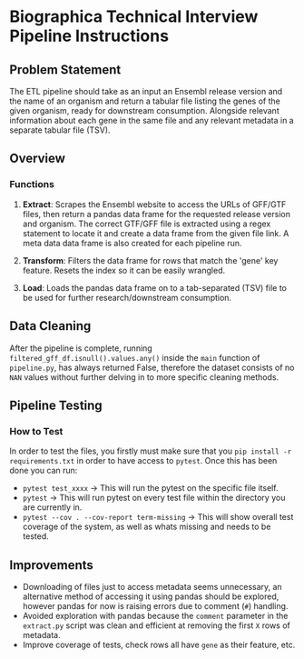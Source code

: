 # Biographica Technical Interview Pipeline Instructions

## Problem Statement

The ETL pipeline should take as an input an Ensembl release version and the name of an organism and return a tabular file listing the genes of the given organism, ready for downstream consumption. Alongside relevant information about each gene in the same file and any relevant metadata in a separate tabular file (TSV).

## Overview

### Functions

1. **Extract**: Scrapes the Ensembl website to access the URLs of GFF/GTF files, then return a pandas data frame for the requested release version and organism. The correct GTF/GFF file is extracted using a regex statement to locate it and create a data frame from the given file link. A meta data data frame is also created for each pipeline run.

2. **Transform**: Filters the data frame for rows that match the 'gene' key feature. Resets the index so it can be easily wrangled.

3. **Load**: Loads the pandas data frame on to a tab-separated (TSV) file to be used for further research/downstream consumption.

## Data Cleaning

After the pipeline is complete, running `filtered_gff_df.isnull().values.any()` inside the `main` function of `pipeline.py`, has always returned False, therefore the dataset consists of no `NAN` values without further delving in to more specific cleaning methods.

## Pipeline Testing

### How to Test
In order to test the files, you firstly must make sure that you `pip install -r requirements.txt` in order to have access to `pytest`. Once this has been done you can run:
- `pytest test_xxxx` -> This will run the pytest on the specific file itself.
- `pytest` -> This will run pytest on every test file within the directory you are currently in.
- `pytest --cov . --cov-report term-missing` -> This will show overall test coverage of the system, as well as whats missing and needs to be tested.

## Improvements

- Downloading of files just to access metadata seems unnecessary, an alternative method of accessing it using pandas should be explored, however pandas for now is raising errors due to comment (`#`) handling.
- Avoided exploration with pandas because the `comment` parameter in the `extract.py` script was clean and efficient at removing the first `X` rows of metadata.
- Improve coverage of tests, check rows all have `gene` as their feature, etc.